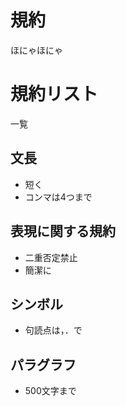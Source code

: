 # 規約

ほにゃほにゃ

# 規約リスト

一覧

## 文長

* 短く
* コンマは4つまで

## 表現に関する規約

- 二重否定禁止
- 簡潔に

## シンボル

- 句読点は，．で

## パラグラフ

- 500文字まで
